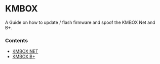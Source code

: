 # KMBOX

A Guide on how to update / flash firmware and spoof the KMBOX Net and B+.

### Contents
- [KMBOX NET](https://github.com/Rakeshmonkee/KMBOX/tree/main/KMBOX%20NET)
- [KMBOX B+](https://github.com/Rakeshmonkee/KMBOX/tree/main/KMBOX%20B%2B)
